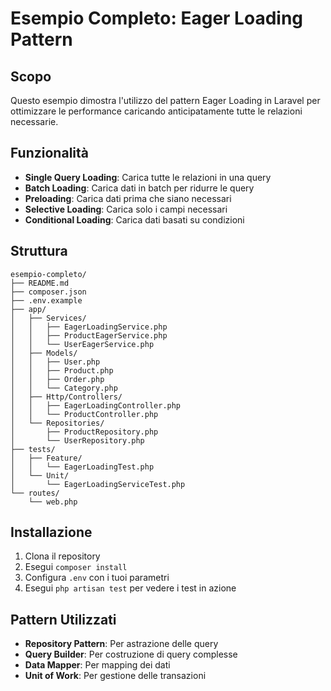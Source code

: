 # Esempio Completo: Eager Loading Pattern

## Scopo

Questo esempio dimostra l'utilizzo del pattern Eager Loading in Laravel per ottimizzare le performance caricando anticipatamente tutte le relazioni necessarie.

## Funzionalità

- **Single Query Loading**: Carica tutte le relazioni in una query
- **Batch Loading**: Carica dati in batch per ridurre le query
- **Preloading**: Carica dati prima che siano necessari
- **Selective Loading**: Carica solo i campi necessari
- **Conditional Loading**: Carica dati basati su condizioni

## Struttura

```
esempio-completo/
├── README.md
├── composer.json
├── .env.example
├── app/
│   ├── Services/
│   │   ├── EagerLoadingService.php
│   │   ├── ProductEagerService.php
│   │   └── UserEagerService.php
│   ├── Models/
│   │   ├── User.php
│   │   ├── Product.php
│   │   ├── Order.php
│   │   └── Category.php
│   ├── Http/Controllers/
│   │   ├── EagerLoadingController.php
│   │   └── ProductController.php
│   └── Repositories/
│       ├── ProductRepository.php
│       └── UserRepository.php
├── tests/
│   ├── Feature/
│   │   └── EagerLoadingTest.php
│   └── Unit/
│       └── EagerLoadingServiceTest.php
└── routes/
    └── web.php
```

## Installazione

1. Clona il repository
2. Esegui `composer install`
3. Configura `.env` con i tuoi parametri
4. Esegui `php artisan test` per vedere i test in azione

## Pattern Utilizzati

- **Repository Pattern**: Per astrazione delle query
- **Query Builder**: Per costruzione di query complesse
- **Data Mapper**: Per mapping dei dati
- **Unit of Work**: Per gestione delle transazioni
